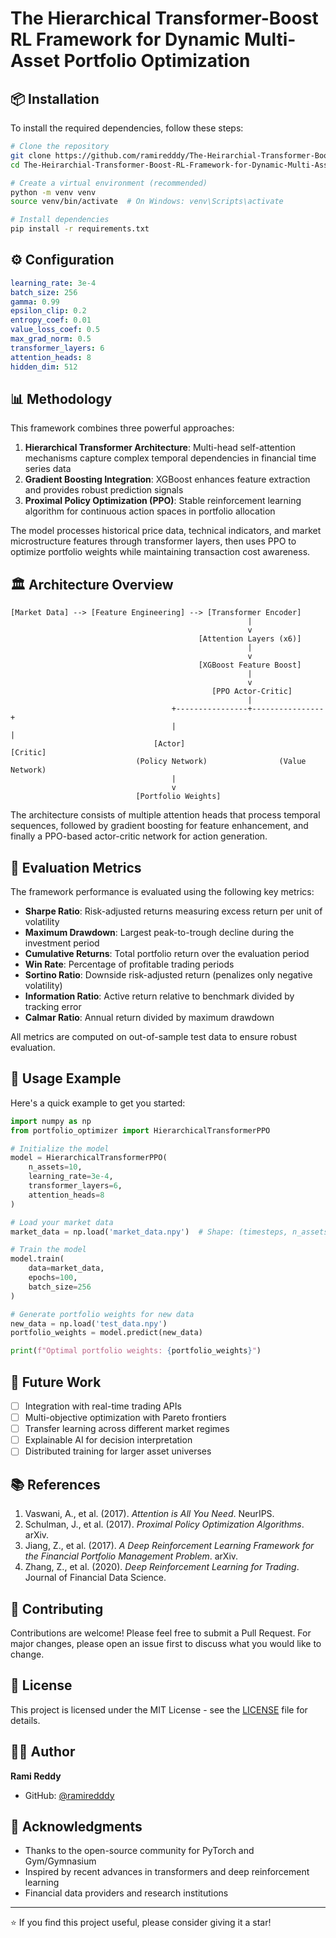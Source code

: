 # The Hierarchical Transformer-Boost RL Framework for Dynamic Multi-Asset Portfolio Optimization

## 📦 Installation

To install the required dependencies, follow these steps:

```bash
# Clone the repository
git clone https://github.com/ramiredddy/The-Heirarchial-Transformer-Boost-RL-Framework-for-Dynamic-Multi-Asset-Portfolio-Optimization.git
cd The-Heirarchial-Transformer-Boost-RL-Framework-for-Dynamic-Multi-Asset-Portfolio-Optimization

# Create a virtual environment (recommended)
python -m venv venv
source venv/bin/activate  # On Windows: venv\Scripts\activate

# Install dependencies
pip install -r requirements.txt
```

## ⚙️ Configuration

```yaml
learning_rate: 3e-4
batch_size: 256
gamma: 0.99
epsilon_clip: 0.2
entropy_coef: 0.01
value_loss_coef: 0.5
max_grad_norm: 0.5
transformer_layers: 6
attention_heads: 8
hidden_dim: 512
```

## 📊 Methodology

This framework combines three powerful approaches:

1. **Hierarchical Transformer Architecture**: Multi-head self-attention mechanisms capture complex temporal dependencies in financial time series data
2. **Gradient Boosting Integration**: XGBoost enhances feature extraction and provides robust prediction signals
3. **Proximal Policy Optimization (PPO)**: Stable reinforcement learning algorithm for continuous action spaces in portfolio allocation

The model processes historical price data, technical indicators, and market microstructure features through transformer layers, then uses PPO to optimize portfolio weights while maintaining transaction cost awareness.

## 🏛️ Architecture Overview

```
[Market Data] --> [Feature Engineering] --> [Transformer Encoder]
                                                     |
                                                     v
                                          [Attention Layers (x6)]
                                                     |
                                                     v
                                          [XGBoost Feature Boost]
                                                     |
                                                     v
                                             [PPO Actor-Critic]
                                                     |
                                    +----------------+----------------+
                                    |                                 |
                                [Actor]                           [Critic]
                            (Policy Network)                (Value Network)
                                    |
                                    v
                            [Portfolio Weights]
```

The architecture consists of multiple attention heads that process temporal sequences, followed by gradient boosting for feature enhancement, and finally a PPO-based actor-critic network for action generation.

## 🎯 Evaluation Metrics

The framework performance is evaluated using the following key metrics:

- **Sharpe Ratio**: Risk-adjusted returns measuring excess return per unit of volatility
- **Maximum Drawdown**: Largest peak-to-trough decline during the investment period
- **Cumulative Returns**: Total portfolio return over the evaluation period
- **Win Rate**: Percentage of profitable trading periods
- **Sortino Ratio**: Downside risk-adjusted return (penalizes only negative volatility)
- **Information Ratio**: Active return relative to benchmark divided by tracking error
- **Calmar Ratio**: Annual return divided by maximum drawdown

All metrics are computed on out-of-sample test data to ensure robust evaluation.

## 🚀 Usage Example

Here's a quick example to get you started:

```python
import numpy as np
from portfolio_optimizer import HierarchicalTransformerPPO

# Initialize the model
model = HierarchicalTransformerPPO(
    n_assets=10,
    learning_rate=3e-4,
    transformer_layers=6,
    attention_heads=8
)

# Load your market data
market_data = np.load('market_data.npy')  # Shape: (timesteps, n_assets, features)

# Train the model
model.train(
    data=market_data,
    epochs=100,
    batch_size=256
)

# Generate portfolio weights for new data
new_data = np.load('test_data.npy')
portfolio_weights = model.predict(new_data)

print(f"Optimal portfolio weights: {portfolio_weights}")
```

## 🧪 Future Work
- [ ] Integration with real-time trading APIs
- [ ] Multi-objective optimization with Pareto frontiers
- [ ] Transfer learning across different market regimes
- [ ] Explainable AI for decision interpretation
- [ ] Distributed training for larger asset universes

## 📚 References
1. Vaswani, A., et al. (2017). *Attention is All You Need*. NeurIPS.
2. Schulman, J., et al. (2017). *Proximal Policy Optimization Algorithms*. arXiv.
3. Jiang, Z., et al. (2017). *A Deep Reinforcement Learning Framework for the Financial Portfolio Management Problem*. arXiv.
4. Zhang, Z., et al. (2020). *Deep Reinforcement Learning for Trading*. Journal of Financial Data Science.

## 🤝 Contributing
Contributions are welcome! Please feel free to submit a Pull Request. For major changes, please open an issue first to discuss what you would like to change.

## 📄 License
This project is licensed under the MIT License - see the [LICENSE](LICENSE) file for details.

## 👨‍💻 Author
**Rami Reddy**
- GitHub: [@ramiredddy](https://github.com/ramiredddy)

## 🙏 Acknowledgments
- Thanks to the open-source community for PyTorch and Gym/Gymnasium
- Inspired by recent advances in transformers and deep reinforcement learning
- Financial data providers and research institutions

---
⭐ If you find this project useful, please consider giving it a star!

